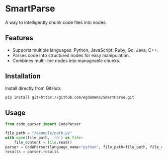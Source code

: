 # SmartParse

A way to intelligently chunk code files into nodes.

## Features
- Supports multiple languages: Python, JavaScript, Ruby, Go, Java, C++.
- Parses code into structured nodes for easy manipulation.
- Combines multi-line nodes into manageable chunks.

## Installation
Install directly from GitHub:
```bash
pip install git+https://github.com/egdemems/SmartParse.git
```

## Usage
```python
from code_parser import CodeParser

file_path = "/example/path.py"
with open(file_path, 'rb') as file:
    file_content = file.read()
parser = CodeParser(language_name="python", file_path=file_path, file_content=file_content)
results = parser.results
```